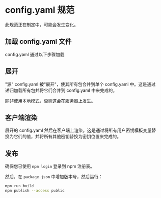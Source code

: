 # config.yaml 规范

此规范正在制定中，可能会发生变化。

## 加载 config.yaml 文件

config.yaml 通过以下步骤加载

## 展开

"源" config.yaml 被"展开"，使其所有包合并到单个 config.yaml 中。这是通过递归加载所有包并将它们合并到 config.yaml 中来完成的。

除非使用本地模式，否则这会在服务器上发生。

## 客户端渲染

展开的 config.yaml 然后在客户端上渲染。这是通过将所有用户密钥模板变量替换为它们的值，并将所有其他密钥替换为密钥位置来完成的。

## 发布

确保您已使用 `npm login` 登录到 npm 注册表。

然后，在 `package.json` 中增加版本号，然后运行：

```bash
npm run build
npm publish --access public
``` 